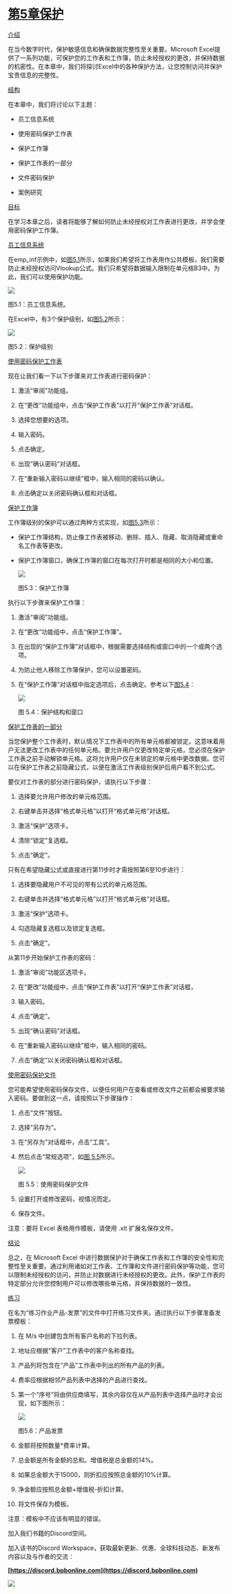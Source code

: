 # [第5章保护](contents.xhtml#ch05a)

[介绍](contents.xhtml#sc2_65a)

在当今数字时代，保护敏感信息和确保数据完整性至关重要。Microsoft Excel提供了一系列功能，可保护您的工作表和工作簿，防止未经授权的更改，并保持数据的机密性。在本章中，我们将探讨Excel中的各种保护方法，让您控制访问并保护宝贵信息的完整性。

[结构](contents.xhtml#sc2_66a)

在本章中，我们将讨论以下主题：

+   员工信息系统

+   使用密码保护工作表

+   保护工作簿

+   保护工作表的一部分

+   文件密码保护

+   案例研究

[目标](contents.xhtml#sc2_67a)

在学习本章之后，读者将能够了解如何防止未经授权对工作表进行更改，并学会使用密码保护工作簿。

[员工信息系统](contents.xhtml#sc2_68a)

在emp_inf示例中，如[图5.1](#fig5-1)所示，如果我们希望将工作表用作公共模板，我们需要防止未经授权访问Vlookup公式。我们只希望将数据输入限制在单元格B3中。为此，我们可以使用保护功能。

![](images/Figure_5.1.png)

图5.1：员工信息系统。

在Excel中，有3个保护级别，如[图5.2](#fig5-2)所示：

![](images/Figure_5.2.png)

图5.2：保护级别

[使用密码保护工作表](contents.xhtml#sc2_69a)

现在让我们看一下以下步骤来对工作表进行密码保护：

1.  激活“审阅”功能组。

1.  在“更改”功能组中，点击“保护工作表”以打开“保护工作表”对话框。

1.  选择您想要的选项。

1.  输入密码。

1.  点击确定。

1.  出现“确认密码”对话框。

1.  在“重新输入密码以继续”框中，输入相同的密码以确认。

1.  点击确定以关闭密码确认框和对话框。

[保护工作簿](contents.xhtml#sc2_70a)

工作簿级别的保护可以通过两种方式实现，如[图5.3](#fig5-3)所示：

+   保护工作簿结构，防止像工作表被移动、删除、插入、隐藏、取消隐藏或重命名工作表等更改。

+   保护工作簿窗口，确保工作簿的窗口在每次打开时都是相同的大小和位置。

    ![](images/Figure_5.3.png)

    图5.3：保护工作簿

执行以下步骤来保护工作簿：

1.  激活“审阅”功能组。

1.  在“更改”功能组中，点击“保护工作簿”。

1.  在出现的“保护工作簿”对话框中，根据需要选择结构或窗口中的一个或两个选项。

1.  为防止他人移除工作簿保护，您可以设置密码。

1.  在“保护工作簿”对话框中指定选项后，点击确定。参考以下[图5.4](#fig5-4)：

    ![](images/Figure_5.4.png)

    图 5.4：保护结构和窗口

[保护工作表的一部分](contents.xhtml#sc2_71a)

当您保护整个工作表时，默认情况下工作表中的所有单元格都被锁定。这意味着用户无法更改工作表中的任何单元格。要允许用户仅更改特定单元格，您必须在保护工作表之前手动解锁单元格。这将允许用户仅在未锁定的单元格中更改数据。您可以在保护工作表之前隐藏公式，以便在激活工作表级别保护后用户看不到公式。

要仅对工作表的部分进行密码保护，请执行以下步骤：

1.  选择要允许用户修改的单元格范围。

1.  右键单击并选择“格式单元格”以打开“格式单元格”对话框。

1.  激活“保护”选项卡。

1.  清除“锁定”复选框。

1.  点击“确定”。

只有在希望隐藏公式或直接进行第11步时才需按照第6至10步进行：

1.  选择要隐藏用户不可见的带有公式的单元格范围。

1.  右键单击并选择“格式单元格”以打开“格式单元格”对话框。

1.  激活“保护”选项卡。

1.  勾选隐藏复选框以及锁定复选框。

1.  点击“确定”。

从第11步开始保护工作表的密码：

1.  激活“审阅”功能区选项卡。

1.  在“更改”功能组中，点击“保护工作表”以打开“保护工作表”对话框，

1.  输入密码。

1.  点击“确定”。

1.  出现“确认密码”对话框。

1.  在“重新输入密码以继续”框中，输入相同的密码。

1.  点击“确定”以关闭密码确认框和对话框。

[使用密码保护文件](contents.xhtml#sc2_72a)

您可能希望使用密码保存文件，以便任何用户在查看或修改文件之前都会被要求输入密码。要做到这一点，请按照以下步骤操作：

1.  点击“文件”按钮。

1.  选择“另存为”。

1.  在“另存为”对话框中，点击“工具”。

1.  然后点击“常规选项”，如[图 5.5](#fig5-5)所示。

    ![](images/Figure_5.5.png)

    图 5.5：使用密码保护文件

1.  设置打开或修改密码，视情况而定。

1.  保存文件。

注意：要将 Excel 表格用作模板，请使用 .xlt 扩展名保存文件。

[结论](contents.xhtml#sc2_73a)

总之，在 Microsoft Excel 中进行数据保护对于确保工作表和工作簿的安全性和完整性至关重要。通过利用诸如对工作表、工作簿和文件进行密码保护等功能，您可以限制未经授权的访问，并防止对数据进行未经授权的更改。此外，保护工作表的特定部分允许您控制用户可以修改哪些单元格，并保持数据的一致性。

[练习](contents.xhtml#sc2_74a)

在名为“练习作业产品-发票”的文件中打开练习文件夹。通过执行以下步骤准备发票模板：

1.  在 M/s 中创建包含所有客户名称的下拉列表。

1.  地址应根据“客户”工作表中的客户名称查找。

1.  产品列将包含在“产品”工作表中列出的所有产品的列表。

1.  费率应根据相邻产品列表中选择的产品进行查找。

1.  第一个“序号”将由供应商填写，其余内容仅在从产品列表中选择产品时才会出现，如下图所示：

    ![](images/Figure_5.6.png)

    图5.6：产品发票

1.  金额将按照数量*费率计算。

1.  总金额是所有金额的总和。增值税是总金额的14%。

1.  如果总金额大于15000，则折扣应按照总金额的10%计算。

1.  净金额应按照总金额+增值税-折扣计算。

1.  将文件保存为模板。

注意：模板中不应该有明显的错误。

加入我们书籍的Discord空间。

加入该书的Discord Workspace，获取最新更新、优惠、全球科技动态、新发布内容以及与作者的交流：

**[https://discord.bpbonline.com](https://discord.bpbonline.com)**

![](images/fm1.png)
